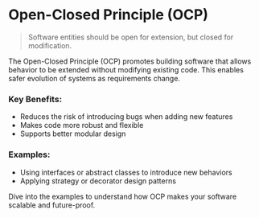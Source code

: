 # Open-Closed Principle (OCP)

> Software entities should be open for extension, but closed for modification.

The Open-Closed Principle (OCP) promotes building software that allows behavior to be extended without modifying existing code. This enables safer evolution of systems as requirements change.

### Key Benefits:
- Reduces the risk of introducing bugs when adding new features
- Makes code more robust and flexible
- Supports better modular design

### Examples:
- Using interfaces or abstract classes to introduce new behaviors
- Applying strategy or decorator design patterns

Dive into the examples to understand how OCP makes your software scalable and future-proof.
